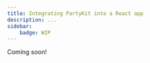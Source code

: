 ```yaml
---
title: Integrating PartyKit into a React app
description: ...
sidebar:
    badge: WIP
---
```


Coming soon!
